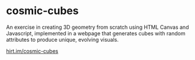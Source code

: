 # cosmic-cubes

An exercise in creating 3D geometry from scratch using HTML Canvas and Javascript, implemented in a webpage that generates cubes with random attributes to produce unique, evolving visuals.

[hirt.im/cosmic-cubes](http://hirt.im/cosmic-cubes/)
